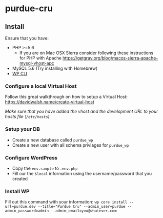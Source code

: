 # purdue-cru

## Install

Ensure that you have:
- PHP >=5.6
  - If you are on Mac OSX Sierra consider following these instructions for PHP with Apache https://getgrav.org/blog/macos-sierra-apache-mysql-vhost-apc
- MySQL 5.6 (Try installing with Homebrew)
- [WP CLI](https://wp-cli.org/)

### Configure a local Virtual Host
Follow this great walkthrough on how to setup a Virtual Host: https://davidwalsh.name/create-virtual-host

_Make sure that you have added the vhost and the development URL to your hosts file (`/etc/hosts`)_

### Setup your DB
- Create a new database called `purdue_wp`
- Create a new user with all schema privlages for `purdue_wp`

### Configure WordPress
- Copy the `env.sample` to `.env.php`
- Fill our the `$local` information using the username/password that you created

### Install WP
Fill out this command with your information:
`wp core install --url=purdue.dev --title="Purdue Cru" --admin_user=purdue --admin_password=admin --admin_email=you@whatever.com`
